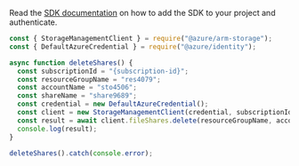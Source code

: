 Read the [SDK documentation](https://github.com/Azure/azure-sdk-for-js/blob/%40azure%2Farm-storage_17.2.0/sdk/storage/arm-storage/README.md) on how to add the SDK to your project and authenticate.

```javascript
const { StorageManagementClient } = require("@azure/arm-storage");
const { DefaultAzureCredential } = require("@azure/identity");

async function deleteShares() {
  const subscriptionId = "{subscription-id}";
  const resourceGroupName = "res4079";
  const accountName = "sto4506";
  const shareName = "share9689";
  const credential = new DefaultAzureCredential();
  const client = new StorageManagementClient(credential, subscriptionId);
  const result = await client.fileShares.delete(resourceGroupName, accountName, shareName);
  console.log(result);
}

deleteShares().catch(console.error);
```
